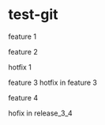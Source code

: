 # test-git



feature 1


feature 2


hotfix 1

feature 3 
hotfix in feature 3

feature 4


hofix in release_3_4



